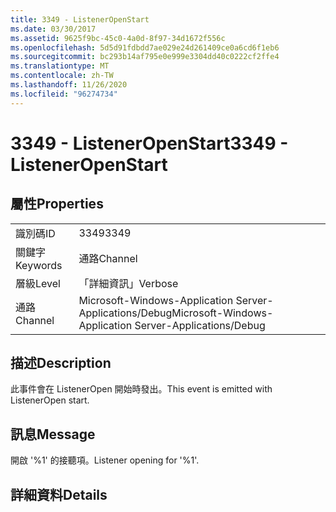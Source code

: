 ```yaml
---
title: 3349 - ListenerOpenStart
ms.date: 03/30/2017
ms.assetid: 9625f9bc-45c0-4a0d-8f97-34d1672f556c
ms.openlocfilehash: 5d5d91fdbdd7ae029e24d261409ce0a6cd6f1eb6
ms.sourcegitcommit: bc293b14af795e0e999e3304dd40c0222cf2ffe4
ms.translationtype: MT
ms.contentlocale: zh-TW
ms.lasthandoff: 11/26/2020
ms.locfileid: "96274734"
---
```

# <a name="3349---listeneropenstart"></a><span data-ttu-id="202c7-102">3349 - ListenerOpenStart</span><span class="sxs-lookup"><span data-stu-id="202c7-102">3349 - ListenerOpenStart</span></span>

## <a name="properties"></a><span data-ttu-id="202c7-103">屬性</span><span class="sxs-lookup"><span data-stu-id="202c7-103">Properties</span></span>  
  
|||  
|-|-|  
|<span data-ttu-id="202c7-104">識別碼</span><span class="sxs-lookup"><span data-stu-id="202c7-104">ID</span></span>|<span data-ttu-id="202c7-105">3349</span><span class="sxs-lookup"><span data-stu-id="202c7-105">3349</span></span>|  
|<span data-ttu-id="202c7-106">關鍵字</span><span class="sxs-lookup"><span data-stu-id="202c7-106">Keywords</span></span>|<span data-ttu-id="202c7-107">通路</span><span class="sxs-lookup"><span data-stu-id="202c7-107">Channel</span></span>|  
|<span data-ttu-id="202c7-108">層級</span><span class="sxs-lookup"><span data-stu-id="202c7-108">Level</span></span>|<span data-ttu-id="202c7-109">「詳細資訊」</span><span class="sxs-lookup"><span data-stu-id="202c7-109">Verbose</span></span>|  
|<span data-ttu-id="202c7-110">通路</span><span class="sxs-lookup"><span data-stu-id="202c7-110">Channel</span></span>|<span data-ttu-id="202c7-111">Microsoft-Windows-Application Server-Applications/Debug</span><span class="sxs-lookup"><span data-stu-id="202c7-111">Microsoft-Windows-Application Server-Applications/Debug</span></span>|  
  
## <a name="description"></a><span data-ttu-id="202c7-112">描述</span><span class="sxs-lookup"><span data-stu-id="202c7-112">Description</span></span>  

 <span data-ttu-id="202c7-113">此事件會在 ListenerOpen 開始時發出。</span><span class="sxs-lookup"><span data-stu-id="202c7-113">This event is emitted with ListenerOpen start.</span></span>  
  
## <a name="message"></a><span data-ttu-id="202c7-114">訊息</span><span class="sxs-lookup"><span data-stu-id="202c7-114">Message</span></span>  

 <span data-ttu-id="202c7-115">開啟 '%1' 的接聽項。</span><span class="sxs-lookup"><span data-stu-id="202c7-115">Listener opening for '%1'.</span></span>  
  
## <a name="details"></a><span data-ttu-id="202c7-116">詳細資料</span><span class="sxs-lookup"><span data-stu-id="202c7-116">Details</span></span>
